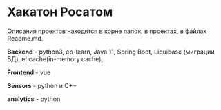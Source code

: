 # Хакатон Росатом
Описания проектов находятся в корне папок, в проектах, в файлах Readme.md.

**Backend** - python3, eo-learn, Java 11, Spring Boot, Liquibase (миграции БД), ehcache(in-memory cache), 

**Frontend** - vue

**Sensors** - python и C++

**analytics** - python
